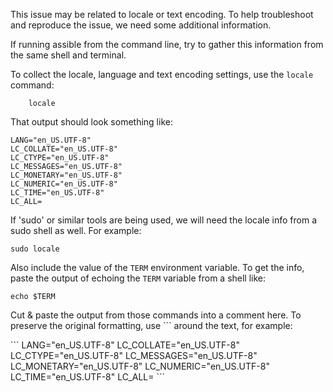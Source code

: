 This issue may be related to locale or text encoding. To help troubleshoot and reproduce the issue, we need some additional information.

If running assible from the command line, try to gather this information from the same shell and terminal.

To collect the locale, language and text encoding settings, use the ```locale``` command:
``` shell
    locale
```

That output should look something like:
```
LANG="en_US.UTF-8"
LC_COLLATE="en_US.UTF-8"
LC_CTYPE="en_US.UTF-8"
LC_MESSAGES="en_US.UTF-8"
LC_MONETARY="en_US.UTF-8"
LC_NUMERIC="en_US.UTF-8"
LC_TIME="en_US.UTF-8"
LC_ALL=
```

If 'sudo' or similar tools are being used, we will need the locale info from a sudo shell as well.
For example:
``` shell
sudo locale
```

Also include the value of the ```TERM``` environment variable. To get the info, paste the output of echoing the ```TERM``` variable from a shell like:
``` shell
echo $TERM
```

Cut & paste the output from those commands into a comment here. To preserve the original
formatting, use \`\`\` around the text, for example:

\`\`\`
    LANG="en_US.UTF-8"
    LC_COLLATE="en_US.UTF-8"
    LC_CTYPE="en_US.UTF-8"
    LC_MESSAGES="en_US.UTF-8"
    LC_MONETARY="en_US.UTF-8"
    LC_NUMERIC="en_US.UTF-8"
    LC_TIME="en_US.UTF-8"
    LC_ALL=
\`\`\`
